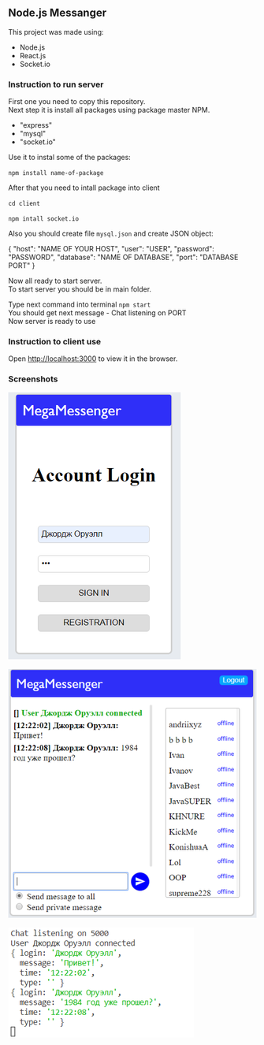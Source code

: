 ## Node.js Messanger

This project was made using:

- Node.js
- React.js
- Socket.io

### Instruction to run server

First one you need to copy this repository.<br>
Next step it is install all packages using package master NPM.<br>

- "express"
- "mysql"
- "socket.io"

Use it to instal some of the packages:

`npm install name-of-package`

After that you need to intall package into client<br>

`cd client`

`npm intall socket.io`

Also you should create file `mysql.json` and create JSON object:

{
"host": "NAME OF YOUR HOST",
"user": "USER",
"password": "PASSWORD",
"database": "NAME OF DATABASE",
"port": "DATABASE PORT"
}

Now all ready to start server.<br>
To start server you should be in main folder.<br>

Type next command into terminal `npm start`<br>
You should get next message - Chat listening on PORT <br>
Now server is ready to use<br>

### Instruction to client use

Open [http://localhost:3000](http://localhost:3000) to view it in the browser.<br>

### Screenshots

![login](screenshots/1.PNG) <br><br>
![work](screenshots/2.PNG)<br><br>
![server](screenshots/3.PNG)
